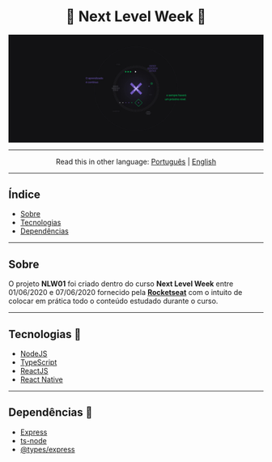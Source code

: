 <h1 align="center">🚀 Next Level Week 🚀 </h1>

<img align="center" src="nlw.jpg">

---

<p align="center">
Read this in other language: 
    <a href="https://github.com/jeanhrsouza/NLW01">Português</a> | 
    <a href="https://github.com/jeanhrsouza/NLW01/README.en-EN.md">English</a>
</p>

---
## Índice

- [Sobre](#-Sobre)
- [Tecnologias](#-Tecnologias)
- [Dependências](#-Dependências)


---
## Sobre
O projeto **NLW01** foi criado dentro do curso **Next Level Week** entre 01/06/2020 e 07/06/2020 fornecido pela <a href = "https://rocketseat.com.br/">**Rocketseat**</a> com o intuito de colocar em prática todo o conteúdo estudado durante o curso.

---

## Tecnologias 🚀

- [NodeJS](https://nodejs.org/en/)
- [TypeScript](https://www.typescriptlang.org/)
- [ReactJS](https://reactjs.org/)
- [React Native](https://reactnative.dev/)
---

## Dependências 🔧

- [Express](https://expressjs.com/)
- [ts-node](https://www.npmjs.com/package/ts-node)
- [@types/express](https://www.npmjs.com/package/@types/express)